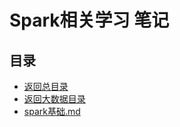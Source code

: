 # Spark相关学习 笔记
## 目录
- [返回总目录](../../README.md#项目目录)
- [返回大数据目录](../README.md)
- [spark基础.md](./spark基础.md)